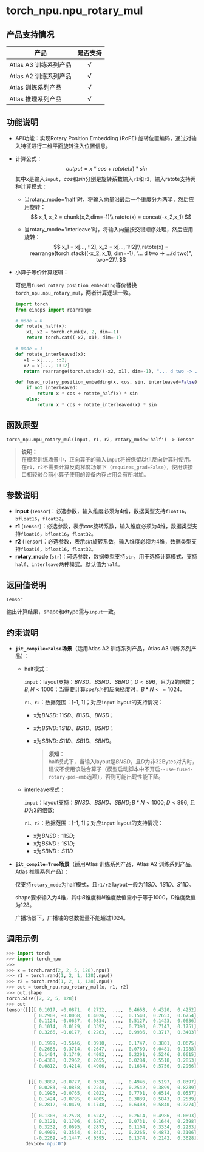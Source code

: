 # torch_npu.npu_rotary_mul

## 产品支持情况

| 产品                                                         | 是否支持 |
| ------------------------------------------------------------ | :------: |
|<term>Atlas A3 训练系列产品</term>           |    √     |
|<term>Atlas A2 训练系列产品</term> | √   |
|<term>Atlas 训练系列产品</term> | √   |
|<term>Atlas 推理系列产品</term> | √   |

## 功能说明

-   API功能：实现Rotary Position Embedding (RoPE) 旋转位置编码，通过对输入特征进行二维平面旋转注入位置信息。
-   计算公式：
     $$
    output = x * cos + ratote(x) * sin
     $$
     其中$x$是输入`input`，$cos$和$sin$分别是旋转系数输入`r1`和`r2`，输入ratote支持两种计算模式：

     - 当rotary_mode='half'时，将输入向量沿最后一个维度分为两半，然后应用旋转：
         $$
         x_1, x_2 = chunk(x,2,dim=-1)\\
         ratote(x) = concat(-x_2,x_1)
         $$

     - 当rotary_mode='interleave'时，将输入向量按交错顺序处理，然后应用旋转：
         $$
         x_1 = x[..., ::2], x_2 = x[..., 1::2]\\
         ratote(x) = rearrange(torch.stack((-x_2, x_1), dim=-1), “... d two -> ...(d two)", two=2)\\
         $$

-   小算子等价计算逻辑：
    
     可使用`fused_rotary_position_embedding`等价替换`torch_npu.npu_rotary_mul`，两者计算逻辑一致。
     
     ```python
     import torch
     from einops import rearrange
     
     # mode = 0
     def rotate_half(x):
         x1, x2 = torch.chunk(x, 2, dim=-1)
         return torch.cat((-x2, x1), dim=-1)
     
     # mode = 1
     def rotate_interleaved(x):
        x1 = x[..., ::2]
        x2 = x[..., 1::2]
        return rearrange(torch.stack((-x2, x1), dim=-1), "... d two -> ...(d two)", two=2)
     
     def fused_rotary_position_embedding(x, cos, sin, interleaved=False):
         if not interleaved:
             return x * cos + rotate_half(x) * sin
         else:
             return x * cos + rotate_interleaved(x) * sin
     ```     

## 函数原型

```
torch_npu.npu_rotary_mul(input, r1, r2, rotary_mode='half') -> Tensor
```

>**说明：**<br>
>在模型训练场景中，正向算子的输入`input`将被保留以供反向计算时使用。在`r1`，`r2`不需要计算反向梯度场景下（`requires_grad=False`），使用该接口相较融合前小算子使用的设备内存占用会有所增加。

## 参数说明

- **input** (`Tensor`)：必选参数，输入维度必须为4维，数据类型支持`float16`，`bfloat16`，`float32`。
- **r1** (`Tensor`)：必选参数，表示$cos$旋转系数，输入维度必须为4维，数据类型支持`float16`，`bfloat16`，`float32`。
- **r2** (`Tensor`)：必选参数，表示$sin$旋转系数，输入维度必须为4维，数据类型支持`float16`，`bfloat16`，`float32`。
- **rotary_mode** (`str`)：可选参数，数据类型支持`str`，用于选择计算模式，支持`half`、`interleave`两种模式。默认值为`half`。

## 返回值说明
`Tensor`

输出计算结果，shape和dtype需与`input`一致。

## 约束说明

- **`jit_compile=False`场景**（适用<term>Atlas A2 训练系列产品</term>，<term>Atlas A3 训练系列产品</term>）：
    - half模式：

        `input`：layout支持：$BNSD、BSND、SBND；D < 896$，且为2的倍数；$B, N < 1000$；当需要计算$cos/sin$的反向梯度时，$B*N <= 1024$。

        `r1、r2`：数据范围：[-1, 1]；对应`input` layout的支持情况：

        - x为$BNSD$: $11SD、B1SD、BNSD$；
        - x为$BSND$: $1S1D、BS1D、BSND$；
        - x为$SBND$: $S11D、SB1D、SBND$。

            >**须知：**<br>
            >half模式下，当输入layout是$BNSD$，且$D$为非32Bytes对齐时，建议不使用该融合算子（模型启动脚本中不开启`--use-fused-rotary-pos-emb`选项），否则可能出现性能下降。

    - interleave模式：

        `input`：layout支持：$BNSD、BSND、SBND; B*N < 1000; D < 896$, 且$D$为2的倍数;

        `r1、r2`：数据范围：[-1, 1]；对应`input` layout的支持情况：

        - x为$BNSD: 11SD$;
        - x为$BSND: 1S1D$;
        - x为$SBND: S11D$

- **`jit_compile=True`场景**（适用<term>Atlas 训练系列产品</term>，<term>Atlas A2 训练系列产品</term>，<term>Atlas 推理系列产品</term>）：

     仅支持`rotary_mode`为half模式，且`r1/r2` layout一般为$11SD、1S1D、S11D$。

     shape要求输入为4维，其中$B$维度和$N$维度数值需小于等于1000，$D$维度数值为128。

     广播场景下，广播轴的总数据量不能超过1024。


## 调用示例

```python
>>> import torch
>>> import torch_npu
>>>
>>> x = torch.rand(2, 2, 5, 128).npu()
>>> r1 = torch.rand(1, 2, 1, 128).npu()
>>> r2 = torch.rand(1, 2, 1, 128).npu()
>>> out = torch_npu.npu_rotary_mul(x, r1, r2)
>>> out.shape
torch.Size([2, 2, 5, 128])
>>> out
tensor([[[[ 0.1017, -0.0871,  0.2722,  ...,  0.4668,  0.4320,  0.4252],
          [ 0.2908, -0.0068,  0.4026,  ...,  0.1540,  0.2653,  0.6754],
          [ 0.1124, -0.0637,  0.0834,  ...,  0.5127,  0.1423,  0.0636],
          [ 0.1014,  0.0129,  0.3392,  ...,  0.7390,  0.7147,  0.1751],
          [ 0.3266, -0.0177,  0.2263,  ...,  0.9936,  0.3717,  0.3403]],

         [[ 0.1999, -0.5646,  0.0910,  ...,  0.1747,  0.3801,  0.0675],
          [ 0.2688,  0.3714,  0.2647,  ...,  0.0769,  0.0481,  0.1988],
          [ 0.1404,  0.1749,  0.4082,  ...,  0.2291,  0.5246,  0.0615],
          [-0.4368,  0.2962,  0.2655,  ...,  0.0284,  0.5518,  0.2853],
          [ 0.0812,  0.4214,  0.4906,  ...,  0.1684,  0.5756,  0.2966]]],


        [[[ 0.3887, -0.0777,  0.0328,  ...,  0.4946,  0.5197,  0.8397],
          [ 0.0283, -0.0858,  0.2244,  ...,  0.2542,  0.3899,  0.8239],
          [ 0.1993, -0.0765,  0.2022,  ...,  0.7701,  0.6514,  0.0557],
          [ 0.1424, -0.0795,  0.4005,  ...,  0.3839,  0.5843,  0.2539],
          [ 0.2812, -0.0479,  0.1748,  ...,  0.6403,  0.5840,  0.3274]],

         [[ 0.1308, -0.2528,  0.6242,  ...,  0.2614,  0.4986,  0.0893],
          [ 0.3121,  0.1706,  0.6207,  ...,  0.0731,  0.1644,  0.2398],
          [ 0.3232,  0.0695,  0.2875,  ...,  0.1104,  0.3334,  0.2233],
          [ 0.4909,  0.3554,  0.8431,  ...,  0.2265,  0.4873,  0.3106],
          [-0.2269, -0.1447, -0.0395,  ...,  0.1374,  0.2142,  0.3628]]]],
       device='npu:0')
```

